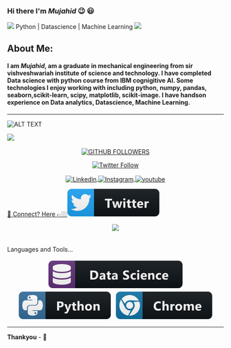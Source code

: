 ### Hi there I'm *Mujahid* :wink: :smiley:
<p align="center">
   
   <img src="https://media.giphy.com/media/WUlplcMpOCEmTGBtBW/giphy.gif" width="30"> Python | Datascience | Machine Learning <img src="https://media.giphy.com/media/WUlplcMpOCEmTGBtBW/giphy.gif" width="30">
</p>

## About Me:
  
#### I am *Mujahid*, am a graduate in mechanical engineering from sir vishveshwariah institute of science and technology. I have completed Data science with   python course from IBM cognigitive AI. Some technologies I enjoy working with including python, numpy, pandas, seaborn,scikit-learn, scipy, matplotlib, scikit-image. I have handson experience on Data analytics, Datascience, Machine Learning.
---
![ALT TEXT](https://lh3.googleusercontent.com/-7_HeAUv1-Ms/XyFdZHkRwlI/AAAAAAAAORQ/iKTqRvZxXmgeAYA1Koo_QBvUjtzkoUzdgCK8BGAsYHg/s0/IMG_20191128_081938.JPG)

![](https://komarev.com/ghpvc/?username=mujahid2580&style=flat&color=35ffb6)

<p align="center">
	<a href="https://github.com/mujahid2580"><img alt = "GITHUB FOLLOWERS" src="https://img.shields.io/github/followers/mujahid2580?style=for-the-badge&color=09f&labelColor=black&logo=GitHub&label=mujahid2580" ></a>
</p>
<p align = "center">
	<a href="https://twitter.com/mujahid123654"><img alt="Twitter Follow" src="https://img.shields.io/twitter/follow/mujahid123654?style=for-the-badge&color=09f&labelColor=black&logo=twitter&label=mujahid123654"></a> </p>

<p align = "center">
	<a href="https://www.linkedin.com/in/b-mujahidulla-22904a199">
<img align="center" alt="Linkedin" width="22px" src="https://cdn.jsdelivr.net/npm/simple-icons@v3/icons/linkedin.svg" />
	</a>
	<a href="https://www.instagram.com/mujaaaaaaaaaahiddd/">
    <img align="center" alt="Instagram" width="22px" src="https://cdn.jsdelivr.net/npm/simple-icons@v3/icons/instagram.svg" />
  </a>
	<a href="https://www.youtube.com/channel/UCePP9DJBdM-4Jzq2p-94sYQ/"> 
    <img align="center" alt="youtube" width="29px" src="https://cdn.jsdelivr.net/npm/simple-icons@v3/icons/youtube.svg"/>

</p>

💬 Connect? Here 👉🏼[<img src="https://raw.githubusercontent.com/mujahid2580/mujahid2580/master/svg/twitter.svg" >](https://twitter.com/mujahid123654/)
<p align="center" >
<a href="https://github.com/anuraghazra/github-readme-stats"> 
    <img  src="https://github-readme-stats.vercel.app/api?username=mujahid2580&&show_icons=true&theme=radical"/>
  </a>
</p>

<br />
Languages and Tools...
<p align ='center'>
	<img src="https://raw.githubusercontent.com/mujahid2580/mujahid2580/master/svg/datascience.svg" alt="csharp" style="vertical-align:top; margin:4px">
	<img src="https://raw.githubusercontent.com/mujahid2580/mujahid2580/master/svg/python.svg" alt="csharp" style="vertical-align:top; margin:4px">
	<img src="https://raw.githubusercontent.com/mujahid2580/mujahid2580/master/svg/chrome.svg" alt="python" style="vertical-align:top; margin:4px">
</p>

---
<b>Thankyou</b> - :pray:



